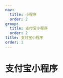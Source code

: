 ```yaml
---
nav:
  title: 小程序
  order: 2
group:
  title: 支付宝小程序
  order: 2
title: 支付宝小程序
order: 1
---
```


# 支付宝小程序